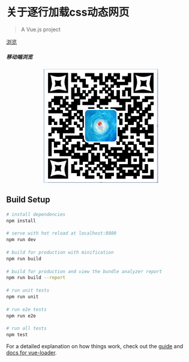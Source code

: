 # 关于逐行加载css动态网页

> A Vue.js project


[浏览](https://czkm.github.io/Animationdist/)

##### 移动端浏览
<div align=center><img src="https://raw.githubusercontent.com/czkm/img-folder/master/qrcode.png"/ ></div>

## Build Setup

``` bash
# install dependencies
npm install

# serve with hot reload at localhost:8080
npm run dev

# build for production with minification
npm run build

# build for production and view the bundle analyzer report
npm run build --report

# run unit tests
npm run unit

# run e2e tests
npm run e2e

# run all tests
npm test
```

For a detailed explanation on how things work, check out the [guide](http://vuejs-templates.github.io/webpack/) and [docs for vue-loader](http://vuejs.github.io/vue-loader).
